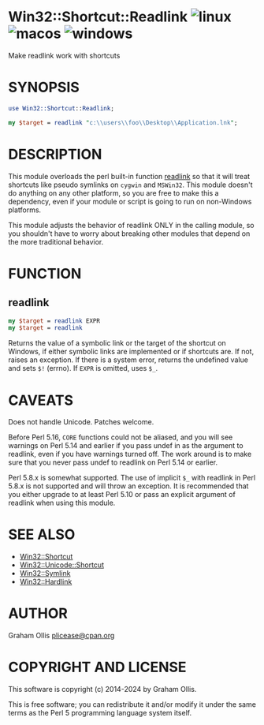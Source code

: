 # Win32::Shortcut::Readlink ![linux](https://github.com/uperl/Win32-Shortcut-Readlink/workflows/linux/badge.svg) ![macos](https://github.com/uperl/Win32-Shortcut-Readlink/workflows/macos/badge.svg) ![windows](https://github.com/uperl/Win32-Shortcut-Readlink/workflows/windows/badge.svg)

Make readlink work with shortcuts

# SYNOPSIS

```perl
use Win32::Shortcut::Readlink;

my $target = readlink "c:\\users\\foo\\Desktop\\Application.lnk";
```

# DESCRIPTION

This module overloads the perl built-in function [readlink](https://metacpan.org/pod/perlfunc#readlink)
so that it will treat shortcuts like pseudo symlinks on `cygwin` and `MSWin32`.
This module doesn't do anything on any other platform, so you are free to make
this a dependency, even if your module or script is going to run on non-Windows
platforms.

This module adjusts the behavior of readlink ONLY in the calling module, so
you shouldn't have to worry about breaking other modules that depend on the
more traditional behavior.

# FUNCTION

## readlink

```perl
my $target = readlink EXPR
my $target = readlink
```

Returns the value of a symbolic link or the target of the shortcut on Windows,
if either symbolic links are implemented or if shortcuts are.  If not, raises an
exception.  If there is a system error, returns the undefined value and sets
`$!` (errno). If `EXPR` is omitted, uses `$_`.

# CAVEATS

Does not handle Unicode.  Patches welcome.

Before Perl 5.16, `CORE` functions could not be aliased, and you will see warnings
on Perl 5.14 and earlier if you pass undef in as the argument to readlink, even if
you have warnings turned off.  The work around is to make sure that you never pass
undef to readlink on Perl 5.14 or earlier.

Perl 5.8.x is somewhat supported.  The use of implicit `$_` with readlink in
Perl 5.8.x is not supported and will throw an exception.  It is recommended that
you either upgrade to at least Perl 5.10 or pass an explicit argument of readlink
when using this module.

# SEE ALSO

- [Win32::Shortcut](https://metacpan.org/pod/Win32::Shortcut)
- [Win32::Unicode::Shortcut](https://metacpan.org/pod/Win32::Unicode::Shortcut)
- [Win32::Symlink](https://metacpan.org/pod/Win32::Symlink)
- [Win32::Hardlink](https://metacpan.org/pod/Win32::Hardlink)

# AUTHOR

Graham Ollis <plicease@cpan.org>

# COPYRIGHT AND LICENSE

This software is copyright (c) 2014-2024 by Graham Ollis.

This is free software; you can redistribute it and/or modify it under
the same terms as the Perl 5 programming language system itself.
